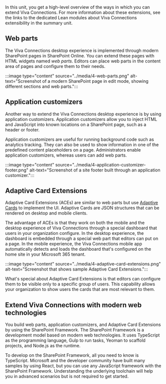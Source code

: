 In this unit, you get a high-level overview of the ways in which you can extend Viva Connections. For more information about these extensions, see the links to the dedicated Lean modules about Viva Connections extensibility in the summary unit.

## Web parts

The Viva Connections desktop experience is implemented through modern SharePoint pages in SharePoint Online. You can extend these pages with HTML widgets named *web parts*. Editors can place web parts in the content area of pages and configure them to their needs.

:::image type="content" source="../media/4-web-parts.png" alt-text="Screenshot of a modern SharePoint page in edit mode, showing different sections and web parts.":::

## Application customizers

Another way to extend the Viva Connections desktop experience is by using application customizers. Application customizers allow you to inject HTML and JavaScript into known locations on a SharePoint page, such as a header or footer. 

Application customizers are useful for running background code such as analytics tracking. They can also be used to show information in one of the predefined content placeholders on a page. Administrators enable application customizers, whereas users can add web parts. 

:::image type="content" source="../media/4-application-customizer-footer.png" alt-text="Screenshot of a site footer built through an application customizer.":::

## Adaptive Card Extensions

Adaptive Card Extensions (ACEs) are similar to web parts but use [Adaptive Cards](https://adaptivecards.io) to implement the UI. Adaptive Cards are JSON structures that can be rendered on desktop and mobile clients.

The advantage of ACEs is that they work on both the mobile and the desktop experience of Viva Connections through a special dashboard that users in your organization configure. In the desktop experience, the dashboard is embedded through a special web part that editors can put on a page. In the mobile experience, the Viva Connections mobile app automatically detects and loads the dashboard that's configured on the home site in your Microsoft 365 tenant.

:::image type="content" source="../media/4-adaptive-card-extensions.png" alt-text="Screenshot that shows sample Adaptive Card Extensions.":::

What's special about Adaptive Card Extensions is that editors can configure them to be visible only to a specific group of users. This capability allows your organization to show users the cards that are most relevant to them.

## Extend Viva Connections with modern web technologies

You build web parts, application customizers, and Adaptive Card Extensions by using the SharePoint Framework. The SharePoint Framework is a development model based on modern web technologies. It uses TypeScript as the programming language, Gulp to run tasks, Yeoman to scaffold projects, and Node.js as the runtime. 

To develop on the SharePoint Framework, all you need to know is TypeScript. Microsoft and the developer community have built many samples by using React, but you can use any JavaScript framework with the SharePoint Framework. Understanding the underlying toolchain will help you in advanced scenarios but is not required to get started.
